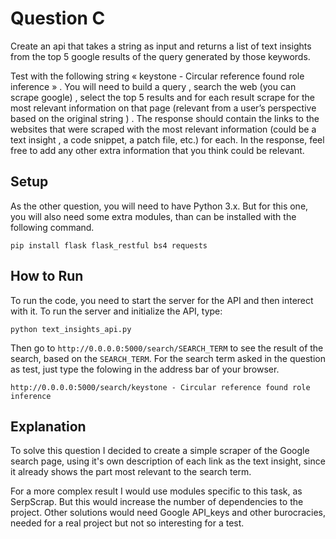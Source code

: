 # Question C

Create an api that takes a string as input and returns a list of text insights from the top 5 google results of the query generated by those keywords. 

Test with the following string « keystone - Circular reference found role inference » . You will need to build a query , search the web (you can scrape google) , select the top 5 results and for each result scrape for the most relevant information on that page (relevant from a user’s perspective based on the original string ) . The response should contain the links to the websites that were scraped with the most relevant information (could be a text insight ,  a code snippet, a patch file, etc.) for each. In the response, feel free to add any other extra information that you think could be relevant.

## Setup

As the other question, you will need to have Python 3.x. But for this one, you will also need some extra modules, than can be installed with the following command.

`pip install flask flask_restful bs4 requests` 

## How to Run

To run the code, you need to start the server for the API and then interect with it. To run the server and initialize the API, type:

`python text_insights_api.py`

Then go to `http://0.0.0.0:5000/search/SEARCH_TERM` to see the result of the search, based on the `SEARCH_TERM`. For the search term asked in the question as test, just type the folowing in the address bar of your browser.

`http://0.0.0.0:5000/search/keystone - Circular reference found role inference`

## Explanation

To solve this question I decided to create a simple scraper of the Google search page, using it's own description of each link as the text insight, since it already shows the part most relevant to the search term.

For a more complex result I would use modules specific to this task, as SerpScrap. But this would increase the number of dependencies to the project. Other solutions would need Google API_keys and other burocracies, needed for a real project but not so interesting for a test.
